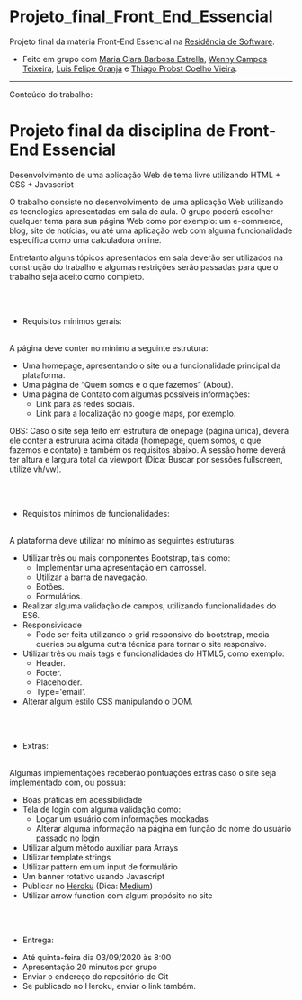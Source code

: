 # Projeto_final_Front_End_Essencial

Projeto final da matéria Front-End Essencial na [Residência de Software](http://serratec.org/residencia-de-software/).

- Feito em grupo com [Maria Clara Barbosa Estrella](https://github.com/mariaclarabarbosa), [Wenny Campos Teixeira](https://github.com/wennycampos), [Luis Felipe Granja](https://github.com/lfcgranja) e [Thiago Probst Coelho Vieira](https://github.com/ThiagoProbst).

---------------------------------------------------------------------------------------------------------------------------------------------
Conteúdo do trabalho:

# Projeto final da disciplina de Front-End Essencial

Desenvolvimento de uma aplicação Web de tema livre utilizando HTML + CSS + Javascript 

O trabalho consiste no desenvolvimento de uma aplicação Web utilizando as tecnologias apresentadas em sala de aula.
O grupo poderá escolher qualquer tema para sua página Web como por exemplo: um e-commerce, blog, site de notícias, ou até uma aplicação web com alguma funcionalidade específica como uma calculadora online.

Entretanto alguns tópicos apresentados em sala deverão ser utilizados na construção do trabalho e algumas restrições serão passadas para que o trabalho seja aceito como completo.

<br><br>


* Requisitos mínimos gerais:
<br>
A página deve conter no mínimo a seguinte estrutura:

-	Uma homepage, apresentando o site ou a funcionalidade principal da plataforma.
-	Uma página de “Quem somos e o que fazemos” (About).
-	Uma página de Contato com algumas possíveis informações:
    *	Link para as redes sociais.
    *	Link para a localização no google maps, por exemplo. 

OBS: Caso o site seja feito em estrutura de onepage (página única), deverá ele conter a estrurura acima citada (homepage, quem somos, o que fazemos e contato) e também os requisitos abaixo.  A sessão home deverá ter altura e largura total da viewport (Dica: Buscar por sessões fullscreen, utilize vh/vw).

 <br><br>    


* Requisitos mínimos de funcionalidades:
<br>
A plataforma deve utilizar no mínimo as seguintes estruturas:

-	Utilizar três ou mais componentes Bootstrap, tais como:
    *	Implementar uma apresentação em carrossel.
    *	Utilizar a barra de navegação.
    *	Botões.
    *	Formulários.
-	Realizar alguma validação de campos, utilizando funcionalidades do ES6.
-	Responsividade
    *	Pode ser feita utilizando o grid responsivo do bootstrap, media queries ou alguma outra técnica para tornar o site responsivo. 
-	Utilizar três ou mais tags e funcionalidades do HTML5, como exemplo:
    *	Header.
    *	Footer.
    *	Placeholder.
    *	Type='email'.
-	Alterar algum estilo CSS manipulando o DOM.

<br><br> 


* Extras:
<br>
Algumas implementações receberão pontuações extras caso o site seja implementado com, ou possua:

-	Boas práticas em acessibilidade
-	Tela de login com alguma validação como:
    *	Logar um usuário com informações mockadas 
    *	Alterar alguma informação na página em função do nome do usuário passado no login
-	Utilizar algum método auxiliar para Arrays
-	Utilizar template strings
-	Utilizar pattern em um input de formulário
-	Um banner rotativo usando Javascript
-	Publicar no [Heroku](https://www.heroku.com/) (Dica: [Medium](https://medium.com/@agavitalis/how-to-deploy-a-simple-static-html-website-on-heroku-492697238e48))
-	Utilizar arrow function com algum propósito no site

     
<br><br>

* Entrega:

-	Até quinta-feira dia 03/09/2020 às 8:00
-	Apresentação 20 minutos por grupo
-	Enviar o endereço do repositório do Git
-	Se publicado no Heroku, enviar o link também.